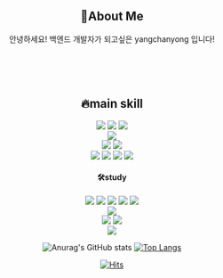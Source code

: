 <div align="center">
  <h2>💪About Me</h2>
  <p>안녕하세요! 백엔드 개발자가 되고싶은 yangchanyong 입니다!</p>
  <p></p>
  <p></p>
  <p></p>
  <br>
  <br>
  <br>
  <h2>🔥main skill</h2>
  <img src="https://img.shields.io/badge/Java-white?style=flat&logo=java&logoColor=white"/>
  <img src="https://img.shields.io/badge/Spring-68BD44?style=flat&logo=spring&logoColor=white"/>
  <img src="https://img.shields.io/badge/Springboot-6DB33F?style=flat&logo=springboot&logoColor=white"/><br>
  <img src="https://img.shields.io/badge/mariaDB-lightgray?style=flat&logo=mariadb&logoColor=white"/><br>
  <img src="https://img.shields.io/badge/svn-819DCA?style=flat&logo=svn&logoColor=white"/>
  <img src="https://img.shields.io/badge/github-black?style=flat&logo=github&logoColor=white"/><br>
  <img src="https://img.shields.io/badge/intelliJ-black?style=flat&logo=intellijidea&logoColor=white"/>
  <img src="https://img.shields.io/badge/vscode-1D8DD4?style=flat&logo=VisualStudioCode&logoColor=white"/>
  <img src="https://img.shields.io/badge/sts-6DB43D?style=flat&logo=SpringToolSuite&logoColor=white"/>
  <img src="https://img.shields.io/badge/DBeaver-A18570?style=flat&logo=DBeaver&logoColor=white"/><br>

  
  <h4>🛠study</h4>
    <img src="https://img.shields.io/badge/html5-E54C21?style=flat&logo=html5&logoColor=white"/>
    <img src="https://img.shields.io/badge/css3-264DE4?style=flat&logo=css3&logoColor=white"/>
    <img src="https://img.shields.io/badge/javascript-F7DF1E?style=flat&logo=javascript&logoColor=black"/>
    <img src="https://img.shields.io/badge/React-61DBFB?style=flat&logo=React&logoColor=white"/>
    <img src="https://img.shields.io/badge/jquery-0868AB?style=flat&logo=jquery&logoColor=white"/><br>
    <img src="https://img.shields.io/badge/oracleDB-ED1B24?style=flat&logo=oracle&logoColor=white"/><br>
    <img src="https://img.shields.io/badge/AWS-262E3B?style=flat&logo=amazonwebservice&logoColor=white"/>
    <img src="https://img.shields.io/badge/docker-129FDB?style=flat&logo=docker&logoColor=white"/><br>
    <img src="https://img.shields.io/badge/eclipse-2B2152?style=flat&logo=eclipse&logoColor=white"/>


<!-- stats -->
![Anurag's GitHub stats](https://github-readme-stats.vercel.app/api?username=yangchanyong&show_icons=true&theme=tokyonight)
[![Top Langs](https://github-readme-stats.vercel.app/api/top-langs/?username=yangchanyong&langs_count=8)](https://github.com/yangchanyong/github-readme-stats)


<!-- hit counter -->
[![Hits](https://hits.seeyoufarm.com/api/count/incr/badge.svg?url=https%3A%2F%2Fgithub.com%2Fyangchanyong%2Fhit-counter&count_bg=%23D200FF&title_bg=%23000000&icon=github.svg&icon_color=%23E7E7E7&title=hits&edge_flat=false)](https://hits.seeyoufarm.com)
  
</div>
